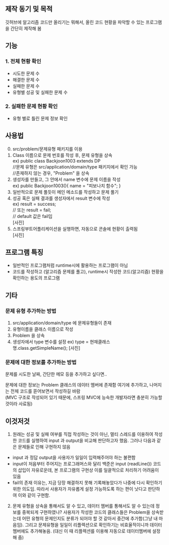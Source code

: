 ## 제작 동기 및 목적
깃허브에 알고리즘 코드만 올리기는 뭐해서, 올린 코드 현황을 파악할 수 있는 프로그램을 간단히 제작해 봄


## 기능
### 1. 전체 현황 확인
- 시도한 문제 수
- 해결한 문제 수
- 실패한 문제 수
- 유형별 성공 및 실패한 문제 수

### 2. 실패한 문제 현황 확인
- 유형 별로 틀린 문제 정보 확인

## 사용법
0. src/problem/문제유형 패키지를 이용
1. Class 이름으로 문제 번호를 작성 후, 문제 유형을 상속 <br>
   ex) public class Backjoon1003 extends DP <br>
//문제 유형은 src/application/domain/type 패키지에서 확인 가능 <br>
//존재하지 않는 경우, "Problem" 을 상속
2. 생성자를 만들고, 그 안에서 name 변수에 문제 이름을 작성 <br>
   ex) public Backjoon1003(){ name = "피보나치 함수"; }
3. 일반적으로 문제 풀듯이 메인 메소드를 작성하고 문제 풀기
4. 성공 혹은 실패 결과를 생성자에서 result 변수에 작성 <br>
   ex) result = success; <br>
   // 또는 result = fail; <br>
   // default 값은 fail임 <br>
   [사진]
5. 스프링부트어플리케이션을 실행하면, 자동으로 콘솔에 현황이 출력됨 <br>
   [사진]

## 프로그램 특징
- 일반적인 프로그램처럼 runtime시에 활용하는 프로그램이 아님
- 코드를 작성하고 (알고리즘 문제를 풀고), runtime시 작성한 코드(알고리즘) 현황을 확인하는 용도의 프로그램

## 기타
### 문제 유형 추가하는 방법
1. src/application/domain/type 에 문제유형들이 존재
2. 유형이름을 클래스 이름으로 작성
3. Problem 을 상속
4. 생성자에서 type 변수를 설정
ex) type = 현재클래스명.class.getSimpleName();
[사진]

### 문제에 대한 정보를 추가하는 방법
문제를 시도한 날짜, 간단한 메모 등을 추가하고 싶다면..

문제에 대한 정보는 Problem 클래스의 데이터 멤버에 존재함
여기에 추가하고, 나머지는 전체 코드를 뜯어보면서 작성하길 바람 <br>
(MVC 구조로 작성되어 있기 때문에, 스프링 MVC에 능숙한 개발자라면 충분히 가능할 것이라 사료됨)

## 이것저것
1. 원래는 성공 및 실패 여부를 직접 작성하는 것이 아닌, 멀티 스레드를 이용하여 작성한 코드를 실행하여 input 과 output을 비교해 판단하고자 했음.
   그러나 다음과 같은 문제들로 인해 구현하지 않음
- input 과 정답 output을 사용자가 일일이 입력해주어야 하는 불편함
- input이 처음부터 주어지는 프로그래머스와 달리 백준은 input (readLine()) 코드의 삽입이 자유로운데, 본 프로그램의 구현상 이를 일괄적으로 처리하기 어려움이 있음
- fail의 존재 이유는, 지금 당장 해결하지 못해 기록해놓았다가 나중에 다시 확인하기 위한 의도임. 따라서 사용자가 자유롭게 설정 가능하도록 하는 편이 낫다고 판단하여 이와 같이 구현함.

2. 문제 유형을 상속을 통해서도 알 수 있고, 데이터 멤버를 통해서도 알 수 있는데 정보를 중복되게 구현하였나?
   사용자가 작성한 코드의 클래스들은 Problem을 상속받는데 어떤 유형의 문제인지도 분류가 되어야 할 것 같아서 중간에 추가함(그냥 내 마음임). 그리고 문제유형을 일일이 리플렉션으로 확인하기는 비효율적이니까 데이터멤버에도 추가해놓음. (대신 이 때 리플렉션를 이용해 자동으로 데이터멤버에 설정해 줌)





